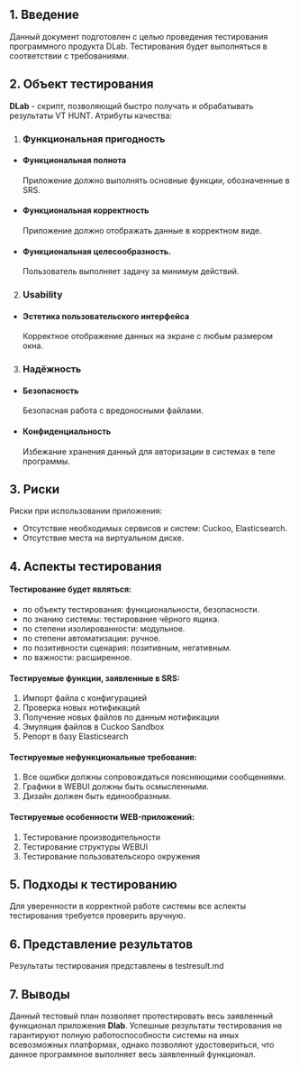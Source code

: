 ## 1. Введение

Данный документ подготовлен с целью проведения тестирования программного продукта DLab. Тестирования будет выполняться в соответствии с требованиями.

## 2. Объект тестирования
**DLab** - скрипт, позволяющий быстро получать и обрабатывать результаты VT HUNT.
Атрибуты качества:
1.  ### Функциональная пригодность
-   #### Функциональная полнота

    Приложение должно выполнять основные функции, обозначенные в SRS.
-   #### Функциональная корректность
 
    Приложение должно отображать данные в корректном виде.
-   #### Функциональная целесообразность.
 
    Пользователь выполняет задачу за минимум действий.
2.  ### Usability

-   #### Эстетика пользовательского интерфейса  
    
    Корректное отображение данных на экране с любым размером окна.

 3. ### Надёжность
  - #### Безопасность 
	 
     Безопасная работа с вредоносными файлами.
- #### Конфиденциальность
 
    Избежание хранения данный для авторизации в системах в теле программы.  


## 3. Риски

Риски при использовании приложения:

-   Отсутствие необходимых сервисов и систем: Cuckoo, Elasticsearch.
-   Отсутствие места на виртуальном диске.

## 4. Аспекты тестирования

#### Тестирование будет являться:
- по объекту тестирования: функциональности, безопасности.
- по знанию системы: тестирование чёрного ящика.
- по степени изолированности: модульное.
- по степени автоматизации: ручное.
- по позитивности сценария: позитивным, негативным.
- по важности: расширенное.

#### Тестируемые  функции, заявленные в SRS:  

1. Импорт файла с конфигурацией
2. Проверка новых нотификаций
3. Получение новых файлов по данным нотификации
4. Эмуляция файлов в Cuckoo Sandbox
5. Репорт в базу Elasticsearch

#### Тестируемые  нефункциональные требования:
1. Все ошибки должны сопровождаться поясняющими сообщениями.
2. Графики в WEBUI должны быть осмысленными.
3. Дизайн должен быть единообразным. 


#### Тестируемые особенности WEB-приложений:
1. Тестирование производительности 
2. Тестирование структуры WEBUI
3. Тестирование пользовательскоро окружения

## 5. Подходы к тестированию

Для уверенности в корректной работе системы все аспекты тестирования требуется проверить вручную.
## 6. Представление результатов

Результаты тестирования представлены в testresult.md

## 7. Выводы

Данный тестовый план позволяет протестировать весь заявленный функционал приложения **Dlab**.  Успешные результаты тестирования не гарантируют полную работоспособности системы на иных всевозможных платформах, однако позволяют удостовериться, что данное программное выполняет весь заявленный функционал.
